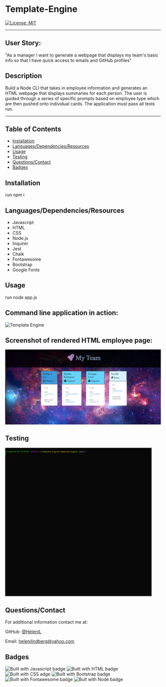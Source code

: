 # Template-Engine

[![License: MIT](https://img.shields.io/badge/License-MIT-yellow.svg)](https://opensource.org/licenses/MIT)

---

## User Story:

"As a manager
I want to generate a webpage that displays my team's basic info
so that I have quick access to emails and GitHub profiles"

## Description

Build a Node CLI that takes in employee information and generates an HTML webpage that displays summaries for each person. The user is guided through a series of specific prompts based on employee type which are then pushed onto individual cards. The application must pass all tests run. 

---
## Table of Contents

* [Installation](#installation)
* [Languages/Dependencies/Resources](#languages/dependencies/resources)
* [Usage](#usage)
* [Testing](#testing)
* [Questions/Contact](#questions/contact)
* [Badges](#badges)

## Installation

run npm i

## Languages/Dependencies/Resources

* Javascript 
* HTML
* CSS
* Node.js
* Inquirer 
* Jest
* Chalk
* Fontawesome
* Bootstrap
* Google Fonts

## Usage 

run node app.js

<h2>Command line application in action:</h2>

![Template Engine](assets/MyTeam.gif)

<h2>Screenshot of rendered HTML employee page:</h2>

<img src="./assets/MyTeam.png" alt="Employee information cards">

## Testing

![Template Engine](assets/Test.gif)

## Questions/Contact

For additional information contact me at: 

GitHub: [@HelenIL](https://github.com/HelenIL/)

Email: [helenilindberg@yahoo.com](mailto:helenilindberg@yahoo.com)

## Badges

![Built with Javascript badge](https://img.shields.io/badge/Built_with-Javascript-green)
![Built with HTML badge](https://img.shields.io/badge/Built_with-HTML-red)
![Built with CSS adge](https://img.shields.io/badge/Built_with_CSS-brown)
![Built with Bootstrap badge](https://img.shields.io/badge/Built_with-Bootstrap-purple)
![Built with Fontawesome badge](https://img.shields.io/badge/Built_with-Fontawesome-green)
![Bult with Node badge](https://img.shields.io/badge/Built_with-Node-yellow)


